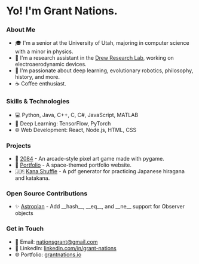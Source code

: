 # Yo! I'm Grant Nations.

### About Me

- 🎓 I'm a senior at the University of Utah, majoring in computer science with a minor in physics.
- 🥼 I'm a research assistant in the [Drew Research Lab](https://drl.ece.utah.edu/), working on electroaerodynamic devices.
- 🤖 I'm passionate about deep learning, evolutionary robotics, philosophy, history, and more.
- ☕ Coffee enthusiast.

### Skills & Technologies

- 💻 Python, Java, C++, C, C#, JavaScript, MATLAB
- 🧠 Deep Learning: TensorFlow, PyTorch
- 🌐 Web Development: React, Node.js, HTML, CSS

### Projects

- 👾 [2084](https://github.com/grant-nations/2084) - An arcade-style pixel art game made with pygame. 
- 🚀 [Portfolio](https://github.com/grant-nations/portfolio) - A space-themed portfolio website.
- 🇯🇵 [Kana Shuffle](https://github.com/grant-nations/kana-shuffle) - A pdf generator for practicing Japanese hiragana and katakana.

### Open Source Contributions

- ✨ [Astroplan](https://github.com/astropy/astroplan/pull/562#event-9938646986) - Add \_\_hash\_\_, \_\_eq\_\_, and \_\_ne\_\_ support for Observer objects

### Get in Touch

- 📧 Email: [nationsgrant@gmail.com](mailto:nationsgrant@gmail.com)
- 💼 LinkedIn: [linkedin.com/in/grant-nations](https://www.linkedin.com/in/grant-nations)
- 🌐 Portfolio: [grantnations.io](https://www.grantnations.io)
